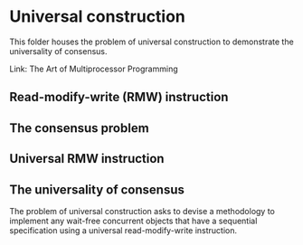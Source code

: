# Universal construction

This folder houses the problem of universal construction to demonstrate the universality of consensus.

Link: The Art of Multiprocessor Programming

## Read-modify-write (RMW) instruction

## The consensus problem

## Universal RMW instruction

## The universality of consensus

The problem of universal construction asks to devise a methodology to implement any wait-free concurrent objects
that have a sequential specification using a universal read-modify-write instruction.
